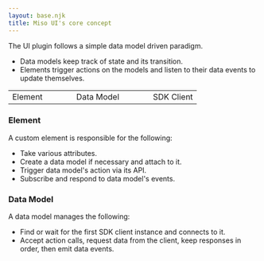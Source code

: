```yaml
---
layout: base.njk
title: Miso UI's core concept
---
```


The UI plugin follows a simple data model driven paradigm.
* Data models keep track of state and its transition.
* Elements trigger actions on the models and listen to their data events to update themselves.

<table class="miso-diagram">
  <tr>
    <td>
      <div class="box">
        Element
      </div>
    </td>
    <td>
      <div style="min-width: 36px;"></div>
      <span class="line hor"></span>
      <span class="arrow right"></span>
    </td>
    <td>
      <div class="box">
        Data Model
      </div>
    </td>
    <td>
      <div style="min-width: 36px;"></div>
      <span class="line hor"></span>
      <span class="arrow right"></span>
    </td>
    <td>
      <div class="box">
        SDK Client
      </div>
    </td>
  </tr>
</table>

### Element
A custom element is responsible for the following:
* Take various attributes.
* Create a data model if necessary and attach to it.
* Trigger data model's action via its API.
* Subscribe and respond to data model's events.

### Data Model
A data model manages the following:
* Find or wait for the first SDK client instance and connects to it.
* Accept action calls, request data from the client, keep responses in order, then emit data events.
